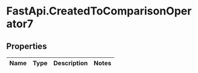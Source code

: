 # FastApi.CreatedToComparisonOperator7

## Properties
Name | Type | Description | Notes
------------ | ------------- | ------------- | -------------
